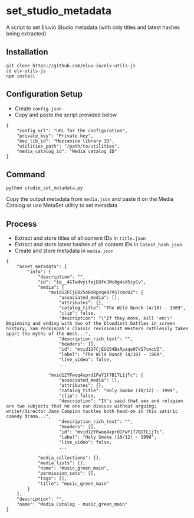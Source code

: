 # set_studio_metadata
A script to set Eluvio Studio metadata (with only titles and latest hashes being extracted)

## Installation
```
git clone https://github.com/eluv-io/elv-utils-js
cd elv-utils-js
npm install
```

## Configuration Setup
* Create `config.json`
* Copy and paste the script provided below

```
{
    "config_url": "URL for the configuration",
    "private_key": "Private key",
    "mez_lib_id": "Mezzanine library ID",
    "utilities_path": "/path/to/utilities",
    "media_catalog_id": "Media catalog ID"
}
```

## Command
```
python studio_set_metadata.py
```
Copy the output metadata from `media.json` and paste it on the Media Catalog or use MetaSet utility to set metadata

## Process
* Extract and store titles of all content IDs in `title.json`
* Extract and store latest hashes of all content IDs in `latest_hash.json`
* Create and store metadata in `media.json`
```
{
    "asset_metadata": {
        "info": {
            "description": "",
            "id": "iq__4GTwdvyifajEUfnJMc8g4sX5iyCv",
            "media": {
                "mvid12FCjEU254BsRpzqe97VS7cmcUZ": {
                    "associated_media": [],
                    "attributes": {},
                    "catalog_title": "The Wild Bunch (4/10) - 1969",
                    "clip": false,
                    "description": "\"If they move, kill 'em!\" Beginning and ending with two of the bloodiest battles in screen history, Sam Peckinpah's classic revisionist Western ruthlessly takes apart the myths of the West...",
                    "description_rich_text": "",
                    "headers": [],
                    "id": "mvid12FCjEU254BsRpzqe97VS7cmcUZ",
                    "label": "The Wild Bunch (4/10) - 1969",
                    "live_video": false,
                    ...

                "mvid12YFwoq4xprd1FwY1f7B1TL1jTc": {
                    "associated_media": [],
                    "attributes": {},
                    "catalog_title": "Holy Smoke (10/12) - 1999",
                    "clip": false,
                    "description": "It's said that sex and religion are two subjects that no one can discuss without arguing; writer/director Jane Campion tackles both head-on in this satiric comedy drama...",
                    "description_rich_text": "",
                    "headers": [],
                    "id": "mvid12YFwoq4xprd1FwY1f7B1TL1jTc",
                    "label": "Holy Smoke (10/12) - 1999",
                    "live_video": false,
                    ...

            "media_collections": {},
            "media_lists": {},
            "name": "music_green_main",
            "permission_sets": [],
            "tags": [],
            "title": "music_green_main"
        }
    },
    "description": "",
    "name": "Media Catalog - music_green_main"
}
```
